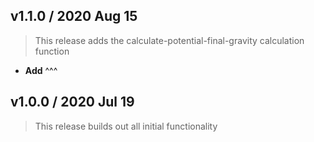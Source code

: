 ## v1.1.0 / 2020 Aug 15

> This release adds the calculate-potential-final-gravity calculation function

* **Add** ^^^

## v1.0.0 / 2020 Jul 19

> This release builds out all initial functionality

